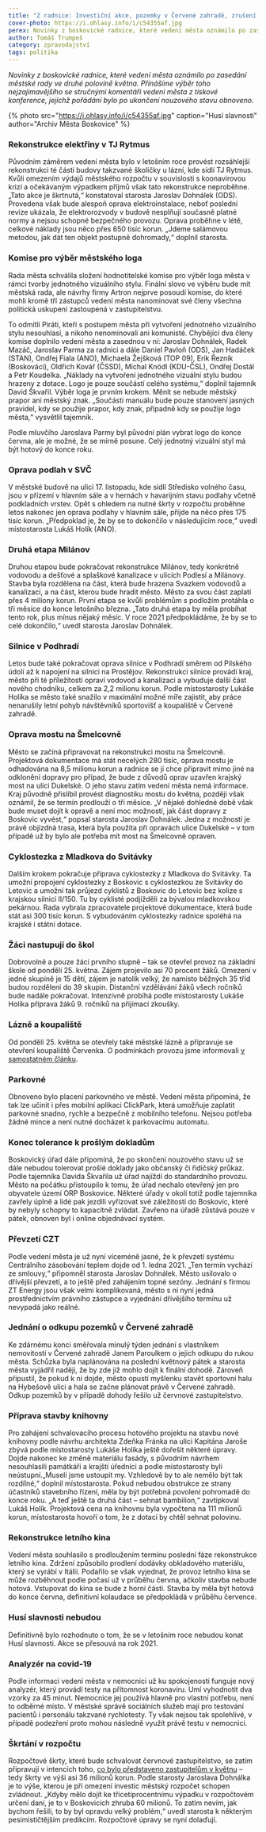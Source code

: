 ```yaml
---
title: "Z radnice: Investiční akce, pozemky v Červené zahradě, zrušení Husích slavností"
cover-photo: https://i.ohlasy.info/i/c54355af.jpg
perex: Novinky z boskovické radnice, které vedení města oznámilo po zasedání městské rady ve druhé polovině května.
author: Tomáš Trumpeš
category: zpravodajství
tags: politika
---
```


*Novinky z boskovické radnice, které vedení města oznámilo po zasedání městské rady ve druhé polovině května. Přinášíme výběr toho nejzajímavějšího se stručnými komentáři vedení města z tiskové konference, jejichž pořádání bylo po ukončení nouzového stavu obnoveno.*

{% photo src="https://i.ohlasy.info/i/c54355af.jpg" caption="Husí slavnosti" author="Archiv Města Boskovice" %}

### Rekonstrukce elektřiny v TJ Rytmus

Původním záměrem vedení města bylo v letošním roce provést rozsáhlejší rekonstrukci té části budovy takzvané školičky u lázní, kde sídlí TJ Rytmus. Kvůli omezením výdajů městského rozpočtu v souvislosti s koonavirovou krizí a očekávaným výpadkem příjmů však tato rekonstrukce neproběhne. „Tato akce je škrtnutá,“ konstatoval starosta Jaroslav Dohnálek (ODS). Provedena však bude alespoň oprava elektroinstalace, neboť poslední revize ukázala, že elektrorozvody v budově nesplňují současně platné normy a nejsou schopné bezpečného provozu. Oprava proběhne v létě, celkové náklady jsou něco přes 650 tisíc korun. „Jdeme salámovou metodou, jak dát ten objekt postupně dohromady,“ doplnil starosta.

### Komise pro výběr městského loga

Rada města schválila složení hodnotitelské komise pro výběr loga města v rámci tvorby jednotného vizuálního stylu. Finální slovo ve výběru bude mít městská rada, ale návrhy firmy Artron nejprve posoudí komise, do které mohli kromě tří zástupců vedení města nanominovat své členy všechna politická uskupení zastoupená v zastupitelstvu. 

To odmítli Piráti, kteří s postupem města při vytvoření jednotného vizuálního stylu nesouhlasí, a nikoho nenominovali ani komunisté. Chybějící dva členy komise doplnilo vedení města a zasednou v ní: Jaroslav Dohnálek, Radek Mazáč, Jaroslav Parma za radnici a dále Daniel Pavloň (ODS), Jan Hadáček (STAN), Ondřej Fiala (ANO), Michaela Žejšková (TOP 09), Erik Řezník (Boskováci), Oldřich Kovář (ČSSD), Michal Knödl (KDU-ČSL), Ondřej Dostál a Petr Koudelka. „Náklady na vytvoření jednotného vizuální stylu budou hrazeny z dotace. Logo je pouze součástí celého systému,“ doplnil tajemník David Škvařil. Výběr loga je prvním krokem. Měnit se nebude městský prapor ani městský znak. „Součástí manuálu bude pouze stanovení jasných pravidel, kdy se použije prapor, kdy znak, případně kdy se použije logo města,“ vysvětlil tajemník.

Podle mluvčího Jaroslava Parmy byl původní plán vybrat logo do konce června, ale je možné, že se mírně posune. Celý jednotný vizuální styl má být hotový do konce roku.

### Oprava podlah v SVČ

V městské budově na ulici 17. listopadu, kde sídlí Středisko volného času, jsou v přízemí v hlavním sále a v hernách v havarijním stavu podlahy včetně podkladních vrstev. Opět s ohledem na nutné škrty v rozpočtu proběhne letos nakonec jen oprava podlahy v hlavním sále, přijde na něco přes 175 tisíc korun. „Předpoklad je, že by se to dokončilo v následujícím roce,“ uvedl místostarosta Lukáš Holík (ANO).

### Druhá etapa Milánov

Druhou etapou bude pokračovat rekonstrukce Milánov, tedy konkrétně vodovodu a dešťové a splaškové kanalizace v ulicích Podlesí a Milánovy. Stavba byla rozdělena na část, která bude hrazena Svazkem vodovodů a kanalizací, a na část, kterou bude hradit město. Město za svou část zaplatí přes 4 miliony korun. První etapa se kvůli problémům s podložím protáhla o tři měsíce do konce letošního března. „Tato druhá etapa by měla probíhat tento rok, plus mínus nějaký měsíc. V roce 2021 předpokládáme, že by se to celé dokončilo,“ uvedl starosta Jaroslav Dohnálek.

### Silnice v Podhradí

Letos bude také pokračovat oprava silnice v Podhradí směrem od Pilského údolí až k napojení na silnici na Prostějov. Rekonstrukci silnice provádí kraj, město při té příležitosti opraví vodovod a kanalizaci a vybuduje další část nového chodníku, celkem za 2,2 milionu korun. Podle místostarosty Lukáše Holíka se město také snažilo v maximální možné míře zajistit, aby práce nenarušily letní pohyb návštěvníků sportovišť a koupaliště v Červené zahradě.

### Oprava mostu na Šmelcovně

Město se začíná připravovat na rekonstrukci mostu na Šmelcovně. Projektová dokumentace má stát necelých 280 tisíc, oprava mostu je odhadována na 8,5 milionu korun a radnice se jí chce připravit mimo jiné na odklonění dopravy pro případ, že bude z důvodů oprav uzavřen krajský most na ulici Dukelské. O jeho stavu zatím vedení města nemá informace. Kraj původně přislíbil provést diagnostiku mostu do května, později však oznámil, že se termín prodlouží o tři měsíce. „V nějaké dohledné době však bude muset dojít k opravě a není moc možností, jak část dopravy z Boskovic vyvést,“ popsal starosta Jaroslav Dohnálek. Jedna z možností je právě objízdná trasa, která byla použita při opravách ulice Dukelské – v tom případě už by bylo ale potřeba mít most na Šmelcovně opraven.

### Cyklostezka z Mladkova do Svitávky

Dalším krokem pokračuje příprava cyklostezky z Mladkova do Svitávky. Ta umožní propojení cyklostezky z Boskovic s cyklostezkou ze Svitávky do Letovic a umožní tak průjezd cyklistů z Boskovic do Letovic bez kolize s krajskou silnicí II/150. Tu by cyklisté podjížděli za bývalou mladkovskou pekárnou. Rada vybrala zpracovatele projektové dokumentace, která bude stát asi 300 tisíc korun. S vybudováním cyklostezky radnice spoléhá na krajské i státní dotace.

### Žáci nastupují do škol

Dobrovolně a pouze žáci prvního stupně – tak se otevřel provoz na základní škole od pondělí 25. května. Zájem projevilo asi 70 procent žáků. Omezení v jedné skupině je 15 dětí, zájem je natolik velký, že namísto běžných 35 tříd budou rozděleni do 39 skupin. Distanční vzdělávání žáků všech ročníků bude nadále pokračovat. Intenzivně probíhá podle místostarosty Lukáše Holíka příprava žáků 9. ročníků na přijímací zkoušky.

### Lázně a koupaliště

Od pondělí 25. května se otevřely také městské lázně a připravuje se otevření koupaliště Červenka. O podmínkách provozu jsme informovali [v samostatném článku](https://ohlasy.info/clanky/2020/05/koupaliste.html).

### Parkovné

Obnoveno bylo placení parkovného ve městě. Vedení města připomíná, že tak lze učinit i přes mobilní aplikaci ClickPark, která umožňuje zaplatit parkovné snadno, rychle a bezpečně z mobilního telefonu. Nejsou potřeba žádné mince a není nutné docházet k parkovacímu automatu.

### Konec tolerance k prošlým dokladům

Boskovický úřad dále připomíná, že po skončení nouzového stavu už se dále nebudou tolerovat prošlé doklady jako občanský či řidičský průkaz. Podle tajemníka Davida Škvařila už úřad najíždí do standardního provozu. Město na počátku přistoupilo k tomu, že úřad nechalo otevřený jen pro obyvatele území ORP Boskovice. Některé úřady v okolí totiž podle tajemníka zavřely úplně a lidé pak jezdili vyřizovat své záležitosti do Boskovic, které by nebyly schopny to kapacitně zvládat. Zavřeno na úřadě zůstává pouze v pátek, obnoven byl i online objednávací systém.

### Převzetí CZT

Podle vedení města je už nyní víceméně jasné, že k převzetí systému Centrálního zásobování teplem dojde od 1. ledna 2021. „Ten termín vychází ze smlouvy,“ připomněl starosta Jaroslav Dohnálek. Město usilovalo o dřívější převzetí, a to ještě před zahájením topné sezóny. Jednání s firmou ZT Energy jsou však velmi komplikovaná, město s ní nyní jedná prostřednictvím právního zástupce a vyjednání dřívějšího termínu už nevypadá jako reálné. 

### Jednání o odkupu pozemků v Červené zahradě

Ke zdárnému konci směřovala minulý týden jednání s vlastníkem nemovitostí v Červené zahradě Janem Paroulkem o jejich odkupu do rukou města. Schůzka byla naplánována na poslední květnový pátek a starosta města vyjádřil naději, že by zde již mohlo dojít k finální dohodě. Zároveň připustil, že pokud k ní dojde, město opustí myšlenku stavět sportovní halu na Hybešově ulici a hala se začne plánovat právě v Červené zahradě. Odkup pozemků by v případě dohody řešilo už červnové zastupitelstvo.

### Příprava stavby knihovny

Pro zahájení schvalovacího procesu hotového projektu na stavbu nové knihovny podle návrhu architekta Zdeňka Fránka na ulici Kapitána Jaroše zbývá podle místostarosty Lukáše Holíka ještě dořešit některé úpravy. Dojde nakonec ke změně materiálu fasády, s původním návrhem nesouhlasili památkáři a krajští úředníci a podle místostarosty byli neústupní.„Museli jsme ustoupit my. Vzhledově by to ale nemělo být tak rozdílné,“ doplnil místostarosta. Pokud nebudou obstrukce ze strany účastníků stavebního řízení, měla by být potřebná povolení pohromadě do konce roku. „A teď ještě ta druhá část – sehnat bambilion,“ zavtipkoval Lukáš Holík. Projektová cena na knihovnu byla vypočtena na 111 milionů korun, místostarosta hovoří o tom, že z dotací by chtěl sehnat polovinu.

### Rekonstrukce letního kina

Vedení města souhlasilo s prodloužením termínu poslední fáze rekonstrukce letního kina. Zdržení způsobilo prodlení dodávky obkladového materiálu, který se vyrábí v Itálii. Podařilo se však vyjednat, že provoz letního kina se může rozběhnout podle počasí už v průběhu června, ačkoliv stavba nebude hotová. Vstupovat do kina se bude z horní části. Stavba by měla být hotová do konce června, definitivní kolaudace se předpokládá v průběhu července.

### Husí slavnosti nebudou

Definitivně bylo rozhodnuto o tom, že se v letošním roce nebudou konat Husí slavnosti. Akce se přesouvá na rok 2021.

### Analyzér na covid-19

Podle informací vedení města v nemocnici už ku spokojenosti funguje nový analyzér, který provádí testy na přítomnost koronaviru. Umí vyhodnotit dva vzorky za 45 minut. Nemocnice jej používá hlavně pro vlastní potřebu, není to odběrné místo. V městské správě sociálních služeb mají pro testování pacientů i personálu takzvané rychlotesty. Ty však nejsou tak spolehlivé, v případě podezření proto mohou následně využít právě testu v nemocnici.

### Škrtání v rozpočtu

Rozpočtové škrty, které bude schvalovat červnové zastupitelstvo, se zatím připravují v intencích toho, [co bylo představeno zastupitelům v květnu](https://ohlasy.info/clanky/2020/05/zastupitelstvo.html) – tedy škrty ve výši asi 36 milionů korun. Podle starosty Jaroslava Dohnálka je to výše, kterou je při omezení investic městský rozpočet schopen zvládnout. „Kdyby mělo dojít ke třicetiprocentnímu výpadku v rozpočtovém určení daní, je to v Boskovicích zhruba 60 milionů. To zatím nevím, jak bychom řešili, to by byl opravdu velký problém,“ uvedl starosta k některým pesimističtějším predikcím. Rozpočtové úpravy se nyní dolaďují.
